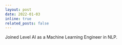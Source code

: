 ```yaml
---
layout: post
date: 2022-01-03
inline: true
related_posts: false
---
```


Joined Level AI as a Machine Learning Engineer in NLP.
